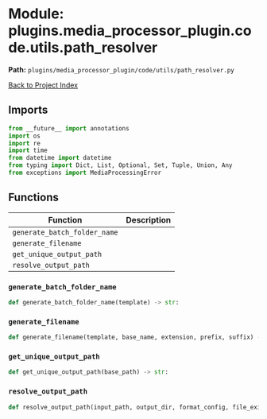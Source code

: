 # Module: plugins.media_processor_plugin.code.utils.path_resolver

**Path:** `plugins/media_processor_plugin/code/utils/path_resolver.py`

[Back to Project Index](../../../../../index.md)

## Imports
```python
from __future__ import annotations
import os
import re
import time
from datetime import datetime
from typing import Dict, List, Optional, Set, Tuple, Union, Any
from exceptions import MediaProcessingError
```

## Functions

| Function | Description |
| --- | --- |
| `generate_batch_folder_name` |  |
| `generate_filename` |  |
| `get_unique_output_path` |  |
| `resolve_output_path` |  |

### `generate_batch_folder_name`
```python
def generate_batch_folder_name(template) -> str:
```

### `generate_filename`
```python
def generate_filename(template, base_name, extension, prefix, suffix) -> str:
```

### `get_unique_output_path`
```python
def get_unique_output_path(base_path) -> str:
```

### `resolve_output_path`
```python
def resolve_output_path(input_path, output_dir, format_config, file_exists_handler) -> str:
```
